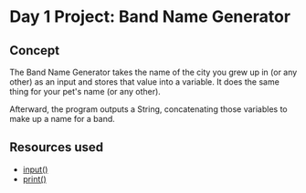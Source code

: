 # Day 1 Project: Band Name Generator

## Concept

The Band Name Generator takes the name of the city you grew up in (or any other) as an input and stores
that value into a variable. It does the same thing for your pet's name (or any other).

Afterward, the program outputs a String, concatenating those variables to make up a name for a band.

## Resources used

- [input()](https://docs.python.org/3/library/functions.html?highlight=print#input)
- [print()](https://docs.python.org/3/library/functions.html?highlight=print#print)